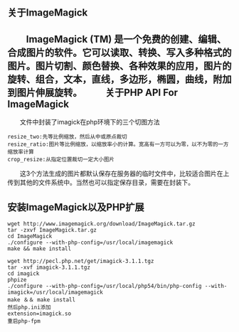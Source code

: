 关于ImageMagick
-------------

　　ImageMagick (TM) 是一个免费的创建、编辑、合成图片的软件。它可以读取、转换、写入多种格式的图片。图片切割、颜色替换、各种效果的应用，图片的旋转、组合，文本，直线，多边形，椭圆，曲线，附加到图片伸展旋转。
　　
关于PHP API For ImageMagick
-------------

　　文件中封装了imagick在php环境下的三个切图方法
　　
```
resize_two:先等比例缩放，然后从中或原点裁切
resize_ratio:图片等比例缩放，以缩放率小的计算。宽高有一方可以为零，以不为零的一方缩放率计算
crop_resize:从指定位置裁切一定大小图片
```

　　这3个方法生成的图片都默认保存在服务器的临时文件中，比较适合图片在上传到其他的文件系统中。当然也可以指定保存目录，需要在封装下。

安装ImageMagick以及PHP扩展
-------------

```
wget http://www.imagemagick.org/download/ImageMagick.tar.gz
tar -zxvf ImageMagick.tar.gz
cd ImageMagick
./configure --with-php-config=/usr/local/imagemagick
make && make install
 
wget http://pecl.php.net/get/imagick-3.1.1.tgz
tar -xvf imagick-3.1.1.tgz 
cd imagick
phpize
./configure --with-php-config=/usr/local/php54/bin/php-config --with-imagick=/usr/local/imagemagick
make ＆＆ make install
然后php.ini添加 
extension=imagick.so
重启php-fpm
```
